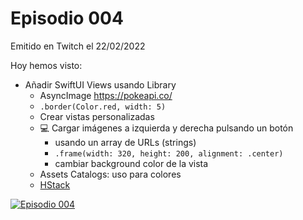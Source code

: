 # Episodio 004

Emitido en Twitch el 22/02/2022 

Hoy hemos visto:
 - Añadir SwiftUI Views usando Library
    - AsyncImage
        https://pokeapi.co/ 
    - `.border(Color.red, width: 5)`
    - Crear vistas personalizadas
    - 💻 Cargar imágenes a izquierda y derecha pulsando un botón
        - usando un array de URLs (strings)
        - `.frame(width: 320, height: 200, alignment: .center)`
        - cambiar background color de la vista
    - Assets Catalogs: uso para colores
    - [HStack](https://developer.apple.com/documentation/swiftui/hstack)

[![Episodio 004](http://img.youtube.com/vi/gfhca8nP4vU/0.jpg)](https://www.youtube.com/embed/gfhca8nP4vU?t=0s)